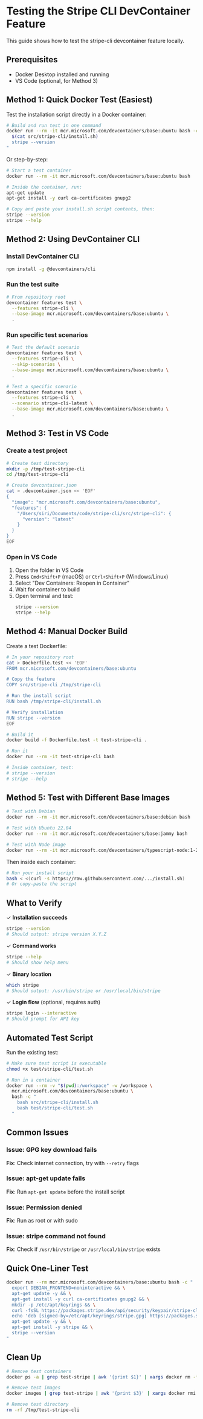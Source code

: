 # Testing the Stripe CLI DevContainer Feature

This guide shows how to test the stripe-cli devcontainer feature locally.

## Prerequisites

- Docker Desktop installed and running
- VS Code (optional, for Method 3)

## Method 1: Quick Docker Test (Easiest)

Test the installation script directly in a Docker container:

```bash
# Build and run test in one command
docker run --rm -it mcr.microsoft.com/devcontainers/base:ubuntu bash -c "
  $(cat src/stripe-cli/install.sh)
  stripe --version
"
```

Or step-by-step:

```bash
# Start a test container
docker run --rm -it mcr.microsoft.com/devcontainers/base:ubuntu bash

# Inside the container, run:
apt-get update
apt-get install -y curl ca-certificates gnupg2

# Copy and paste your install.sh script contents, then:
stripe --version
stripe --help
```

## Method 2: Using DevContainer CLI

### Install DevContainer CLI

```bash
npm install -g @devcontainers/cli
```

### Run the test suite

```bash
# From repository root
devcontainer features test \
  --features stripe-cli \
  --base-image mcr.microsoft.com/devcontainers/base:ubuntu \
  .
```

### Run specific test scenarios

```bash
# Test the default scenario
devcontainer features test \
  --features stripe-cli \
  --skip-scenarios \
  --base-image mcr.microsoft.com/devcontainers/base:ubuntu \
  .

# Test a specific scenario
devcontainer features test \
  --features stripe-cli \
  --scenario stripe-cli-latest \
  --base-image mcr.microsoft.com/devcontainers/base:ubuntu \
  .
```

## Method 3: Test in VS Code

### Create a test project

```bash
# Create test directory
mkdir -p /tmp/test-stripe-cli
cd /tmp/test-stripe-cli

# Create devcontainer.json
cat > .devcontainer.json << 'EOF'
{
  "image": "mcr.microsoft.com/devcontainers/base:ubuntu",
  "features": {
    "/Users/siri/Documents/code/stripe-cli/src/stripe-cli": {
      "version": "latest"
    }
  }
}
EOF
```

### Open in VS Code

1. Open the folder in VS Code
2. Press `Cmd+Shift+P` (macOS) or `Ctrl+Shift+P` (Windows/Linux)
3. Select "Dev Containers: Reopen in Container"
4. Wait for container to build
5. Open terminal and test:
   ```bash
   stripe --version
   stripe --help
   ```

## Method 4: Manual Docker Build

Create a test Dockerfile:

```bash
# In your repository root
cat > Dockerfile.test << 'EOF'
FROM mcr.microsoft.com/devcontainers/base:ubuntu

# Copy the feature
COPY src/stripe-cli /tmp/stripe-cli

# Run the install script
RUN bash /tmp/stripe-cli/install.sh

# Verify installation
RUN stripe --version
EOF

# Build it
docker build -f Dockerfile.test -t test-stripe-cli .

# Run it
docker run --rm -it test-stripe-cli bash

# Inside container, test:
# stripe --version
# stripe --help
```

## Method 5: Test with Different Base Images

```bash
# Test with Debian
docker run --rm -it mcr.microsoft.com/devcontainers/base:debian bash

# Test with Ubuntu 22.04
docker run --rm -it mcr.microsoft.com/devcontainers/base:jammy bash

# Test with Node image
docker run --rm -it mcr.microsoft.com/devcontainers/typescript-node:1-22 bash
```

Then inside each container:
```bash
# Run your install script
bash < <(curl -s https://raw.githubusercontent.com/.../install.sh)
# Or copy-paste the script
```

## What to Verify

✓ **Installation succeeds**
```bash
stripe --version
# Should output: stripe version X.Y.Z
```

✓ **Command works**
```bash
stripe --help
# Should show help menu
```

✓ **Binary location**
```bash
which stripe
# Should output: /usr/bin/stripe or /usr/local/bin/stripe
```

✓ **Login flow** (optional, requires auth)
```bash
stripe login --interactive
# Should prompt for API key
```

## Automated Test Script

Run the existing test:

```bash
# Make sure test script is executable
chmod +x test/stripe-cli/test.sh

# Run in a container
docker run --rm -v "$(pwd):/workspace" -w /workspace \
  mcr.microsoft.com/devcontainers/base:ubuntu \
  bash -c "
    bash src/stripe-cli/install.sh
    bash test/stripe-cli/test.sh
  "
```

## Common Issues

### Issue: GPG key download fails
**Fix**: Check internet connection, try with `--retry` flags

### Issue: apt-get update fails
**Fix**: Run `apt-get update` before the install script

### Issue: Permission denied
**Fix**: Run as root or with sudo

### Issue: stripe command not found
**Fix**: Check if `/usr/bin/stripe` or `/usr/local/bin/stripe` exists

## Quick One-Liner Test

```bash
docker run --rm mcr.microsoft.com/devcontainers/base:ubuntu bash -c "
  export DEBIAN_FRONTEND=noninteractive && \
  apt-get update -y && \
  apt-get install -y curl ca-certificates gnupg2 && \
  mkdir -p /etc/apt/keyrings && \
  curl -fsSL https://packages.stripe.dev/api/security/keypair/stripe-cli-gpg/public | gpg --dearmor -o /etc/apt/keyrings/stripe.gpg && \
  echo 'deb [signed-by=/etc/apt/keyrings/stripe.gpg] https://packages.stripe.dev/stripe-cli-debian-local stable main' > /etc/apt/sources.list.d/stripe.list && \
  apt-get update -y && \
  apt-get install -y stripe && \
  stripe --version
"
```

## Clean Up

```bash
# Remove test containers
docker ps -a | grep test-stripe | awk '{print $1}' | xargs docker rm -f

# Remove test images
docker images | grep test-stripe | awk '{print $3}' | xargs docker rmi -f

# Remove test directory
rm -rf /tmp/test-stripe-cli
```

